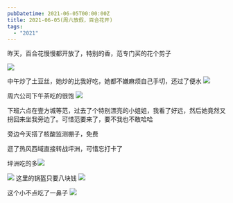 ```yaml
---
pubDatetime: 2021-06-05T00:00:00Z
title: 2021-06-05(周六放假，百合花开)
tags:
  - "2021"
---
```


昨天，百合花慢慢都开放了，特别的香，范专门买的花个剪子

![](../../img/6904315-0bfc4b86937230a8.jpg)

中午炒了土豆丝，她炒的比我好吃，她都不嫌麻烦自己手切，还过了便水
![](../../img/6904315-a3a1e2213b751e6c.jpg)


周六公司下午茶吃的很饱
![](../../img/6904315-9330eb6ccceb50d4.jpg)

下班六点在壹方城等范，过去了个特别漂亮的小姐姐，我看了好远，然后她竟然又拐回来坐我旁边了。可惜范要来了，要不我也不敢哈哈

旁边今天搭了核酸监测棚子，免费

逛了热风西域直接转战坪洲，可惜忘打卡了

坪洲吃的多![](../../img/6904315-35a5d77f69b9be74.jpg)

![](../../img/6904315-c2ab21070cc5f938.jpg)
这里的锅盔只要八块钱
![](../../img/6904315-119263e771241402.jpg)

这个小不点吃了一鼻子
![](../../img/6904315-7ff7788e176aba48.jpg)

